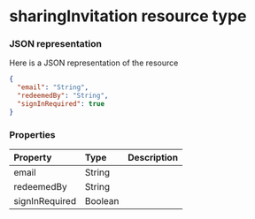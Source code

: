 # sharingInvitation resource type



### JSON representation

Here is a JSON representation of the resource

```json
{
  "email": "String",
  "redeemedBy": "String",
  "signInRequired": true
}

```
### Properties
| Property	   | Type	|Description|
|:---------------|:--------|:----------|
|email|String||
|redeemedBy|String||
|signInRequired|Boolean||

<!-- uuid: 458284e8-6311-4d28-8eb8-4aa9bf7574d3
2015-10-09 18:21:34 UTC -->